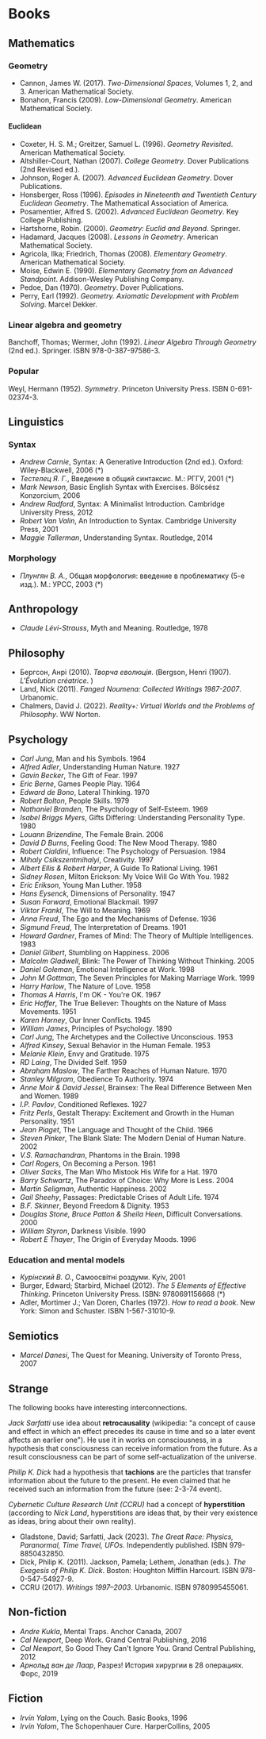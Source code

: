 # Books

## Mathematics

### Geometry
- Cannon, James W. (2017). _Two-Dimensional Spaces_, Volumes 1, 2, and 3. American Mathematical Society.
- Bonahon, Francis (2009). _Low-Dimensional Geometry_. American Mathematical Society.

#### Euclidean
- Coxeter, H. S. M.; Greitzer, Samuel L. (1996). _Geometry Revisited_. American Mathematical Society.
- Altshiller-Court, Nathan (2007). _College Geometry_. Dover Publications (2nd Revised ed.).
- Johnson, Roger A. (2007). _Advanced Euclidean Geometry_. Dover Publications.
- Honsberger, Ross (1996). _Episodes in Nineteenth and Twentieth Century Euclidean Geometry_. The Mathematical Association of America.
- Posamentier, Alfred S. (2002). _Advanced Euclidean Geometry_. Key College Publishing.
- Hartshorne, Robin. (2000). _Geometry: Euclid and Beyond_. Springer.
- Hadamard, Jacques (2008). _Lessons in Geometry_. American Mathematical Society.
- Agricola, Ilka; Friedrich, Thomas (2008). _Elementary Geometry_. American Mathematical Society.
- Moise, Edwin E. (1990). _Elementary Geometry from an Advanced Standpoint_. Addison-Wesley Publishing Company.
- Pedoe, Dan (1970). _Geometry_. Dover Publications.
- Perry, Earl (1992). _Geometry. Axiomatic Development with Problem Solving_. Marcel Dekker.

### Linear algebra and geometry
Banchoff, Thomas; Wermer, John (1992). _Linear Algebra Through Geometry_ (2nd ed.). Springer. ISBN 978-0-387-97586-3.

### Popular
Weyl, Hermann (1952). _Symmetry_. Princeton University Press. ISBN 0-691-02374-3.

## Linguistics

### Syntax
- _Andrew Carnie_, Syntax: A Generative Introduction (2nd ed.). Oxford: Wiley-Blackwell, 2006 (*)
- _Тестелец Я. Г._, Введение в общий синтаксис. М.: РГГУ, 2001 (*)
- _Mark Newson_, Basic English Syntax with Exercises. Bölcsész Konzorcium, 2006
- _Andrew Radford_, Syntax: A Minimalist Introduction. Cambridge University Press, 2012
- _Robert Van Valin_, An Introduction to Syntax. Cambridge University Press, 2001
- _Maggie Tallerman_, Understanding Syntax. Routledge, 2014

### Morphology
- _Плунгян В. А._, Общая морфология: введение в проблематику (5-е изд.). М.: УРСС, 2003 (*)

## Anthropology
- _Claude Lévi-Strauss_, Myth and Meaning. Routledge, 1978

## Philosophy
- Бергсон, Анрі (2010). _Творча еволюція_. (Bergson, Henri (1907). _L'Évolution créatrice_. )
- Land, Nick (2011). _Fanged Noumena: Collected Writings 1987-2007_. Urbanomic.
- Chalmers, David J. (2022). _Reality+: Virtual Worlds and the Problems of Philosophy_. WW Norton.

## Psychology
- _Carl Jung_, Man and his Symbols. 1964
- _Alfred Adler_, Understanding Human Nature. 1927
- _Gavin Becker_, The Gift of Fear. 1997
- _Eric Berne_, Games People Play. 1964
- _Edward de Bono_, Lateral Thinking. 1970
- _Robert Bolton_, People Skills. 1979
- _Nathaniel Branden_, The Psychology of Self-Esteem. 1969
- _Isabel Briggs Myers_, Gifts Differing: Understanding Personality Type. 1980
- _Louann Brizendine_, The Female Brain. 2006
- _David D Burns_, Feeling Good: The New Mood Therapy. 1980
- _Robert Cialdini_, Influence: The Psychology of Persuasion. 1984
- _Mihaly Csikszentmihalyi_, Creativity. 1997
- _Albert Ellis & Robert Harper_, A Guide To Rational Living. 1961
- _Sidney Rosen_, Milton Erickson: My Voice Will Go With You. 1982
- _Eric Erikson_, Young Man Luther. 1958
- _Hans Eysenck_, Dimensions of Personality. 1947
- _Susan Forward_, Emotional Blackmail. 1997
- _Viktor Frankl_, The Will to Meaning. 1969
- _Anna Freud_, The Ego and the Mechanisms of Defense. 1936
- _Sigmund Freud_, The Interpretation of Dreams. 1901
- _Howard Gardner_, Frames of Mind: The Theory of Multiple Intelligences. 1983
- _Daniel Gilbert_, Stumbling on Happiness. 2006
- _Malcolm Gladwell_, Blink: The Power of Thinking Without Thinking. 2005
- _Daniel Goleman_, Emotional Intelligence at Work. 1998
- _John M Gottman_, The Seven Principles for Making Marriage Work. 1999
- _Harry Harlow_, The Nature of Love. 1958
- _Thomas A Harris_, I'm OK - You're OK. 1967
- _Eric Hoffer_, The True Believer: Thoughts on the Nature of Mass Movements. 1951
- _Karen Horney_, Our Inner Conflicts. 1945
- _William James_, Principles of Psychology. 1890
- _Carl Jung_, The Archetypes and the Collective Unconscious. 1953
- _Alfred Kinsey_, Sexual Behavior in the Human Female. 1953
- _Melanie Klein_, Envy and Gratitude. 1975
- _RD Laing_, The Divided Self. 1959
- _Abraham Maslow_, The Farther Reaches of Human Nature. 1970
- _Stanley Milgram_, Obedience To Authority. 1974
- _Anne Moir & David Jessel_, Brainsex: The Real Difference Between Men and Women. 1989
- _I.P. Pavlov_, Conditioned Reflexes. 1927
- _Fritz Perls_, Gestalt Therapy: Excitement and Growth in the Human Personality. 1951
- _Jean Piaget_, The Language and Thought of the Child. 1966
- _Steven Pinker_, The Blank Slate: The Modern Denial of Human Nature. 2002
- _V.S. Ramachandran_, Phantoms in the Brain. 1998
- _Carl Rogers_, On Becoming a Person. 1961
- _Oliver Sacks_, The Man Who Mistook His Wife for a Hat. 1970
- _Barry Schwartz_, The Paradox of Choice: Why More is Less. 2004
- _Martin Seligman_, Authentic Happiness. 2002
- _Gail Sheehy_, Passages: Predictable Crises of Adult Life. 1974
- _B.F. Skinner_, Beyond Freedom & Dignity. 1953
- _Douglas Stone, Bruce Patton & Sheila Heen_, Difficult Conversations. 2000
- _William Styron_, Darkness Visible. 1990
- _Robert E Thayer_, The Origin of Everyday Moods. 1996

### Education and mental models
- _Курінский В. О._, Самоосвітні роздуми. Kyiv, 2001
- Burger, Edward; Starbird, Michael (2012). _The 5 Elements of Effective Thinking_. Princeton University Press. ISBN: 9780691156668 (*)
- Adler, Mortimer J.; Van Doren, Charles (1972). _How to read a book_. New York: Simon and Schuster. ISBN 1-567-31010-9.

## Semiotics
- _Marcel Danesi_, The Quest for Meaning. University of Toronto Press, 2007

## Strange
The following books have interesting interconnections.

_Jack Sarfatti_ use idea about **retrocausality** (wikipedia: "a concept of cause and effect in which an effect precedes its cause in time and so a later event affects an earlier one"). He use it in works on consciousness, in a hypothesis that consciousness can receive information from the future. As a result consciousness can be part of some self-actualization of the universe.

_Philip K. Dick_ had a hypothesis that **tachions** are the particles that transfer information about the future to the present. He even claimed that he received such an information from the future (see: 2-3-74 event).

_Cybernetic Culture Research Unit (CCRU)_ had a concept of **hyperstition** (according to _Nick Land_, hyperstitions are ideas that, by their very existence as ideas, bring about their own reality).

- Gladstone, David; Sarfatti, Jack (2023). _The Great Race: Physics, Paranormal, Time Travel, UFOs_. Independently published. ISBN 979-8850432850.
- Dick, Philip K. (2011). Jackson, Pamela; Lethem, Jonathan (eds.). _The Exegesis of Philip K. Dick_. Boston: Houghton Mifflin Harcourt. ISBN 978-0-547-54927-9.
- CCRU (2017). _Writings 1997–2003_. Urbanomic. ISBN 9780995455061.


## Non-fiction
- _Andre Kukla_, Mental Traps. Anchor Canada, 2007
- _Cal Newport_, Deep Work. Grand Central Publishing, 2016
- _Cal Newport_, So Good They Can't Ignore You. Grand Central Publishing, 2012
- _Арнольд ван де Лаар_, Разрез! История хирургии в 28 операциях. Форс, 2019

## Fiction
- _Irvin Yalom_, Lying on the Couch. Basic Books, 1996
- _Irvin Yalom_, The Schopenhauer Cure. HarperCollins, 2005
